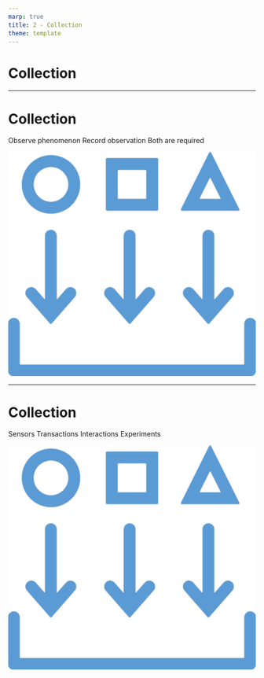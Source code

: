 ```yaml
---
marp: true
title: 2 - Collection
theme: template
---
```


<!-- _class: title-only -->

# Collection

<!--
The first step in the data lifecycle is data collection.
-->

---

<!-- _class: title-two-content-left-center -->

# Collection

Observe phenomenon
Record observation
Both are required

![image An icon of a circle, square, and triangle being inserted into a bin with arrows pointing from each shape to the bin, in a minimalist style](images/518-2.png)


<!--
We collect data about our world in a two-step process:

[1] First, we observe a phenomenon that exists in the natural world.

This includes sensing the various qualities of the things we're observing and measuring their quantities as well.

[2] Next, we record this observation using a symbolic representation.

In data science, this typically involves encoding the observation in a computer as a binary representation.

[3] It's important to note that data do not exist until there has been both an observation and a recording of the observation.

Data are created as the result of something being observed and recorded as a signal or set of symbols.

Prior to a recording of an observation, there is no data, just the phenomenon that exists in the world.
-->

---

<!-- _class: title-two-content-left-center -->

# Collection

Sensors
Transactions
Interactions
Experiments

![image An icon of a circle, square, and triangle being inserted into a bin with arrows pointing from each shape to the bin, in a minimalist style](images/518-2.png)

<!--
There are several ways we can observe our world to collect data:

[1] We can use sensors to record measurements of observable phenomena.

For example, we can record observations of the ambient air temperature using a digital thermometer.

[2] We can enter data into a transactional system, to record business transactions.

For example, we can create records for new customers, record sales transactions, and create medical records.

[3] We can also record human interactions with computer systems.

For example, we can record website visits, advertisement clicks, and time spent browsing a webpage.

[4] And we can run experiments in order to generate new data in controlled environments.

For example, we can run clinical studies to determine the effectiveness of certain medications.

High quality data begins with data collection, so it's important to know how to properly observe and record data.
-->
